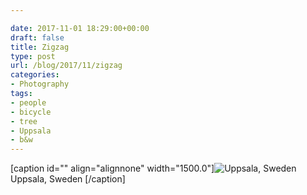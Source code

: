 ```yaml
---

date: 2017-11-01 18:29:00+00:00
draft: false
title: Zigzag
type: post
url: /blog/2017/11/zigzag
categories:
- Photography
tags:
- people
- bicycle
- tree
- Uppsala
- b&w
---
```


[caption id="" align="alignnone" width="1500.0"]![ Uppsala, Sweden ](/images/2017-11-01-201711zigzag/2.+20160603-DSCF9535.jpg)
 Uppsala, Sweden [/caption]
